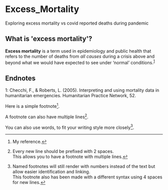 # Excess_Mortality

Exploring excess mortality vs covid reported deaths during pandemic

## What is 'excess mortality'?
**Excess mortality** is a term used in epidemiology and public health that refers to the number of deaths from *all causes* during a crisis above and beyond what we would have expected to see under ‘normal’ conditions.<sup>[1](#myfootnote1)</sup> 

## Endnotes

<a name="myfootnote1">1</a>: Checchi, F., & Roberts, L. (2005). Interpreting and using mortality data in humanitarian emergencies. Humanitarian Practice Network, 52.



Here is a simple footnote[^1].

A footnote can also have multiple lines[^2].  

You can also use words, to fit your writing style more closely[^note].

[^1]: My reference.
[^2]: Every new line should be prefixed with 2 spaces.  
  This allows you to have a footnote with multiple lines.
[^note]:
    Named footnotes will still render with numbers instead of the text but allow easier identification and linking.  
    This footnote also has been made with a different syntax using 4 spaces for new lines.
